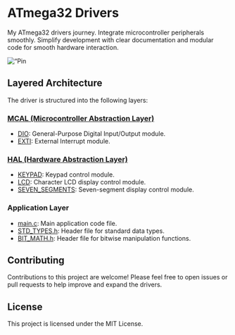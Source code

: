 # ATmega32 Drivers
My ATmega32 drivers journey. Integrate microcontroller peripherals smoothly. Simplify development with clear documentation and modular code for smooth hardware interaction.

<p align=“center”> <img src=“Apps/Supplementary/ATmega32-pinout.jpg” alt=“Pin Diagram” width=“600”> </p>

## Layered Architecture

The driver is structured into the following layers:

### [MCAL (Microcontroller Abstraction Layer)](MCAL/)

- [DIO](MCAL/DIO/): General-Purpose Digital Input/Output module.
- [EXTI](MCAL/EXTI/): External Interrupt module.

### [HAL (Hardware Abstraction Layer)](HAL/)

- [KEYPAD](HAL/KEYPAD/): Keypad control module.
- [LCD](HAL/LCD/): Character LCD display control module.
- [SEVEN_SEGMENTS](HAL/SEVEN_SEGMENTS/): Seven-segment display control module.

### Application Layer

- [main.c](main.c): Main application code file.
- [STD_TYPES.h](STD_TYPES.h): Header file for standard data types.
- [BIT_MATH.h](BIT_MATH.h): Header file for bitwise manipulation functions.

## Contributing

Contributions to this project are welcome! Please feel free to open issues or pull requests to help improve and expand the drivers.

## License

This project is licensed under the MIT License.
